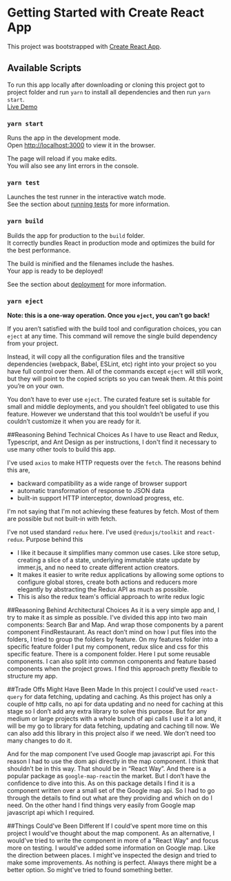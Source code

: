 # Getting Started with Create React App

This project was bootstrapped with [Create React App](https://github.com/facebook/create-react-app).

## Available Scripts

To run this app locally after downloading or cloning this project got to project folder and run `yarn` to install all dependencies and then run `yarn start`.\
[Live Demo](https://nostalgic-neumann-eceef3.netlify.app)
### `yarn start`

Runs the app in the development mode.\
Open [http://localhost:3000](http://localhost:3000) to view it in the browser.

The page will reload if you make edits.\
You will also see any lint errors in the console.

### `yarn test`

Launches the test runner in the interactive watch mode.\
See the section about [running tests](https://facebook.github.io/create-react-app/docs/running-tests) for more information.

### `yarn build`

Builds the app for production to the `build` folder.\
It correctly bundles React in production mode and optimizes the build for the best performance.

The build is minified and the filenames include the hashes.\
Your app is ready to be deployed!

See the section about [deployment](https://facebook.github.io/create-react-app/docs/deployment) for more information.

### `yarn eject`

**Note: this is a one-way operation. Once you `eject`, you can’t go back!**

If you aren’t satisfied with the build tool and configuration choices, you can `eject` at any time. This command will remove the single build dependency from your project.

Instead, it will copy all the configuration files and the transitive dependencies (webpack, Babel, ESLint, etc) right into your project so you have full control over them. All of the commands except `eject` will still work, but they will point to the copied scripts so you can tweak them. At this point you’re on your own.

You don’t have to ever use `eject`. The curated feature set is suitable for small and middle deployments, and you shouldn’t feel obligated to use this feature. However we understand that this tool wouldn’t be useful if you couldn’t customize it when you are ready for it.

##Reasoning Behind Technical Choices
As I have to use React and Redux, Typescript, and Ant Design as per instructions, I don't find it necessary to use many other tools to build this app.

I've used `axios` to make HTTP requests over the `fetch`. The reasons behind this are,
- backward compatibility as a wide range of browser support
- automatic transformation of response to JSON data
- built-in support HTTP interceptor, download progress, etc.

I'm not saying that I'm not achieving these features by fetch. Most of them are possible but not built-in with fetch.

I've not used standard `redux` here. I've used `@reduxjs/toolkit` and `react-redux`. Purpose behind this

- I like it because it simplifies many common use cases. Like store setup, creating a slice of a state, underlying immutable state update by immer.js, and no need to create different action creators.
- It makes it easier to write redux applications by allowing some options to configure global stores, create both actions and reducers more elegantly by abstracting the Redux API as much as possible.
- This is also the redux team's official approach to write redux logic

##Reasoning Behind Architectural Choices
As it is a very simple app and, I try to make it as simple as possible. 
I've divided this app into two main components: Search Bar and Map. 
And wrap those components by a parent component FindRestaurant. 
As react don’t mind on how I put files into the folders, 
I tried to group the folders by feature. 
On my features folder into a specific feature folder I put my component, 
redux slice and css for this specific feature. 
There is a component folder. Here I put some reusable components. 
I can also split into common components and feature based components 
when the project grows. I find this approach pretty flexible to structure my app.

##Trade Offs Might Have Been Made
In this project I could’ve used `react-query` for data fetching, updating and caching. 
As this project has only a couple of http calls, no api for data updating and no need for caching 
at this stage so I don’t add any extra library to solve this purpose. But for any 
medium or large projects with a whole bunch of api calls I use it a lot and, 
it will be my go to library for data fetching, updating and caching till now. 
We can also add this library in this project also if we need. We don’t need too 
many changes to do it. 

And for the map component I’ve used Google map javascript api. For this reason I 
had to use the dom api directly in the map component. I think that shouldn’t be in this way. 
That should be in “React Way”. And there is a popular package as `google-map-react`in 
the market. But I don’t have the confidence to dive into this. As on this package 
details I find it is a component written over a small set of the 
Google map api. So I had to go through the details to find out what are they providing 
and which on do I need. On the other hand I find things very easily from Google map javascript api which I required.

##Things Could've Been Different
If I could’ve spent more time on this project I would've thought about the map component.
As an alternative, I would've tried to write the component in more of a "React Way" and focus more on testing.
I would've added some information on Google map. Like the direction between places.
I might've inspected the design and tried to make some improvements. As nothing is perfect.
Always there might be a better option. So might've tried to found something better.
